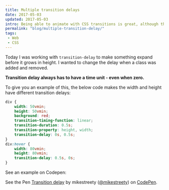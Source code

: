 ```yaml
---
title: Multiple transition delays
date: 2017-05-03
updated: 2017-05-03
intro: Being able to animate with CSS transitions is great, although there are a few gotchas when using them. This one with transition-delay had me scratching my head for a while.
permalink: "blog/multiple-transition-delay/"
tags:
 - Web
 - CSS
---
```


Today I was working with `transition-delay` to make something expand before it grows in height. I wanted to change the delay when a class was added and removed.

**Transition delay always has to have a time unit - even when zero.**

To give you an example of this, the below code makes the width and height have different transition delays:

```css
div {
	width: 50vmin;
	height: 50vmin;
	background: red;
	transition-timing-function: linear;
	transition-duration: 0.5s;
	transition-property: height, width;
	transition-delay: 0s, 0.5s;
}
div:hover {
	width: 80vmin;
	height: 80vmin;
	transition-delay: 0.5s, 0s;
}
```

See an example on Codepen:

<p data-height="335" data-theme-id="light" data-slug-hash="jmLLXK" data-default-tab="css,result" data-user="mikestreety" data-embed-version="2" data-pen-title="Transition delay" class="codepen">See the Pen <a href="https://codepen.io/mikestreety/pen/jmLLXK/">Transition delay</a> by mikestreety (<a href="https://codepen.io/mikestreety">@mikestreety</a>) on <a href="https://codepen.io">CodePen</a>.</p>
<script async src="https://production-assets.codepen.io/assets/embed/ei.js"></script>
